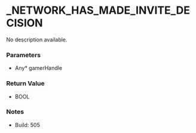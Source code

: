 # _NETWORK_HAS_MADE_INVITE_DECISION

No description available.

### Parameters
* Any* gamerHandle

### Return Value
* BOOL

### Notes
* Build: 505

